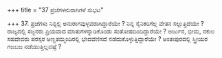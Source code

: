 +++
title = "37 ಪ್ರಜೆಗಳನುರಾಗಿಗಳೆ ಸುಭಟ"

+++
37. ಪ್ರಜೆಗಳು ನಿನ್ನಲ್ಲಿ ಅನುರಾಗವುಳ್ಳವರಾಗಿದ್ದಾರೆಯೇ ? ನಿನ್ನ ಸೈನಿಕರಿಗೆಲ್ಲ ವೇತನ ಸಲ್ಲುತ್ತಿದೆಯೇ ? ರಾಜ್ಯದಲ್ಲಿ ಸಜ್ಜನರು ಪ್ರಿಯವಾದ ಮಾತುಗಳನ್ನಾಡಿಕೊಂಡು ಸಂತೋಷದಿಂದಿದ್ದಾರೆಯೇ ? ಅರ್ಜುನ, ಭೀಮ, ನಕುಲ ಸಹದೇವರು ಪರಸ್ಪರ ಅಣ್ಣತಮ್ಮಂದಿರಲ್ಲಿ ಭೇದವೆಣಿಸದೆ ನಡೆದುಕೊಳ್ಳುತ್ತಿದ್ದಾರೆಯೇ ? ಅಂತಃಪುರದಲ್ಲಿ ಸ್ತ್ರೀಯರ ಗಜಬಜ ನಡೆಯುತ್ತಿಲ್ಲವಷ್ಟೆ ?